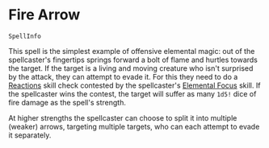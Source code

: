 # Fire Arrow

`SpellInfo`

This spell is the simplest example of offensive elemental magic: out of the spellcaster's fingertips springs forward a bolt of flame and hurtles towards the target. If the target is a living and moving creature who isn't surprised by the attack, they can attempt to evade it. For this they need to do a [Reactions](skill:reactions) skill check contested by the spellcaster's [Elemental Focus](skill:elemental_focus) skill. If the spellcaster wins the contest, the target will suffer as many `1d5!` dice of fire damage as the spell's strength.

At higher strengths the spellcaster can choose to split it into multiple (weaker) arrows, targeting multiple targets, who can each attempt to evade it separately.